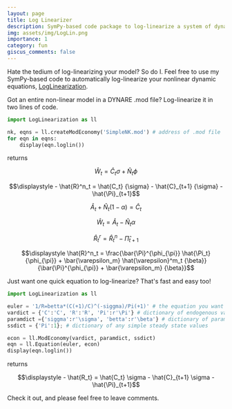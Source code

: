 ```yaml
---
layout: page
title: Log Linearizer
description: SymPy-based code package to log-linearize a system of dynamic equations. 
img: assets/img/LogLin.png
importance: 1
category: fun
giscus_comments: false
---
```


Hate the tedium of log-linearizing your model? 
So do I. 
Feel free to use my SymPy-based code to automatically log-linearize your nonlinear dynamic equations, [LogLinearization](https://github.com/vasudeva-ram/LogLinearization).

Got an entire non-linear model in a DYNARE .mod file?
Log-linearize it in two lines of code.

```python
import LogLinearization as ll

nk, eqns = ll.createModEconomy('SimpleNK.mod') # address of .mod file
for eqn in eqns: 
    display(eqn.loglin())
```
returns

$$\displaystyle \hat{W}_t = \hat{C}_t {\sigma} + \hat{N}_t {\phi}$$



$$\displaystyle - \hat{R}^n_t = \hat{C_t} {\sigma} - \hat{C}_{t+1} {\sigma} - \hat{\Pi}_{t+1}$$



$$\displaystyle \hat{A}_t + \hat{N}_t \left(1 - {\alpha}\right) = \hat{C}_t$$



$$\displaystyle \hat{W}_t = \hat{A}_t - \hat{N}_t {\alpha}$$



$$\displaystyle \hat{R}^r_t = \hat{R}^n_t - \hat{\Pi}_{t+1}$$



$$\displaystyle \hat{R}^n_t = \frac{\bar{\Pi}^{\phi_{\pi}} \hat{\Pi_t} {\phi_{\pi}} + \bar{\varepsilon_m} \hat{\varepsilon}^m_t {\beta}}{\bar{\Pi}^{\phi_{\pi}} + \bar{\varepsilon_m} {\beta}}$$





Just want one quick equation to log-linearize?
That's fast and easy too!

```python
import LogLinearization as ll

euler = '1/R=betta*(C(+1)/C)^(-siggma)/Pi(+1)' # the equation you want to log-linearize
vardict = {'C':'C', 'R':'R', 'Pi':r'\Pi'} # dictionary of endogenous variables, with their TeX representations
paramdict ={'siggma':r'\sigma', 'betta':r'\beta'} # dictionary of parameters, with their TeX representations
ssdict = {'Pi':1}; # dictionary of any simple steady state values

econ = ll.ModEconomy(vardict, paramdict, ssdict)
eqn = ll.Equation(euler, econ)
display(eqn.loglin())
```
returns

$$\displaystyle - \hat{R_t} = \hat{C_t} \sigma - \hat{C}_{t+1} \sigma - \hat{\Pi}_{t+1}$$

Check it out, and please feel free to leave comments.
